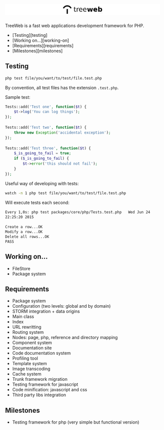 # <img src="logo.png">

TreeWeb is a fast web applications development framework for PHP.

<!-- MarkdownTOC -->

- [Testing][testing]
- [Working on...][working-on]
- [Requirements][requirements]
- [Milestones][milestones]

<!-- /MarkdownTOC -->

## Testing

```sh
php test file/you/want/to/test/file.test.php
```

By convention, all test files has the extension `.test.php`.

Sample test:

```php
Tests::add('Test one', function($t) {
	$t->log('You can log things');
});

Tests::add('Test two', function($t) {
	throw new Exception('accidental exception');
});

Tests::add('Test three', function($t) {
	$_is_going_to_fail = true;
	if ($_is_going_to_fail) {
		$t->error('this should not fail');
	}
});
```

Useful way of developing with tests:

```sh
watch -n 1 php test file/you/want/to/test/file.test.php
```

Will execute tests each second:

```text
Every 1,0s: php test packages/core/php/Tests.test.php   Wed Jun 24 22:25:20 2015

Create a row...OK
Modify a row...OK
Delete all rows...OK
PASS
```

## Working on...

* FileStore
* Package system

## Requirements

* Package system
* Configuration (two levels: global and by domain)
* STORM integration + data origins
* Main class
* Index
* URL rewritting
* Routing system
* Nodes: page, php, reference and directory mapping
* Component system
* Documentation site
* Code documentation system
* Profiling tool
* Template system
* Image transcoding
* Cache system
* Trunk framework migration
* Testing framework for javascript
* Code minification: javascript and css
* Third party libs integration

## Milestones

* Testing framework for php (very simple but functional version)

